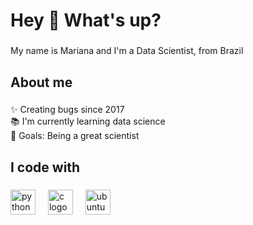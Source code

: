 <h1 align="left">Hey 👋 What's up?</h1>

###

<p align="left">My name is Mariana and I'm a Data Scientist, from Brazil</p>

###

<h2 align="left">About me</h2>

###

<p align="left">✨ Creating bugs since 2017<br>📚 I'm currently learning data science<br>🎯 Goals: Being a great scientist</p>

###

<h2 align="left">I code with</h2>

###

<div align="left">
  <img src="https://cdn.jsdelivr.net/gh/devicons/devicon/icons/python/python-original.svg" height="40" alt="python logo"  />
  <img width="12" />
  <img src="https://cdn.jsdelivr.net/gh/devicons/devicon/icons/c/c-original.svg" height="40" alt="c logo"  />
  <img width="12" />
  <img src="https://cdn.jsdelivr.net/gh/devicons/devicon/icons/ubuntu/ubuntu-original.svg" height="40" alt="ubuntu logo"  />
  <img width="12" />
</div>

###
